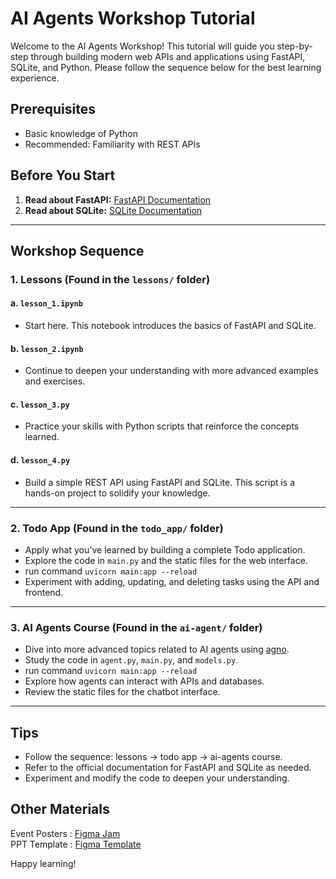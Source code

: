 # AI Agents Workshop Tutorial

Welcome to the AI Agents Workshop! This tutorial will guide you step-by-step through building modern web APIs and applications using FastAPI, SQLite, and Python. Please follow the sequence below for the best learning experience.

## Prerequisites
- Basic knowledge of Python
- Recommended: Familiarity with REST APIs

## Before You Start
1. **Read about FastAPI:** [FastAPI Documentation](https://fastapi.tiangolo.com/)
2. **Read about SQLite:** [SQLite Documentation](https://sqlite.org/index.html)

---

## Workshop Sequence

### 1. Lessons (Found in the `lessons/` folder)

#### a. `lesson_1.ipynb`
- Start here. This notebook introduces the basics of FastAPI and SQLite.

#### b. `lesson_2.ipynb`
- Continue to deepen your understanding with more advanced examples and exercises.

#### c. `lesson_3.py`
- Practice your skills with Python scripts that reinforce the concepts learned.

#### d. `lesson_4.py`
- Build a simple REST API using FastAPI and SQLite. This script is a hands-on project to solidify your knowledge.

---

### 2. Todo App (Found in the `todo_app/` folder)
- Apply what you've learned by building a complete Todo application.
- Explore the code in `main.py` and the static files for the web interface.
- run command `uvicorn main:app --reload`
- Experiment with adding, updating, and deleting tasks using the API and frontend.

---

### 3. AI Agents Course (Found in the `ai-agent/` folder)
- Dive into more advanced topics related to AI agents using [agno](https://docs.agno.com/introduction).
- Study the code in `agent.py`, `main.py`, and `models.py`.
- run command `uvicorn main:app --reload`
- Explore how agents can interact with APIs and databases.
- Review the static files for the chatbot interface.

---

## Tips
- Follow the sequence: lessons → todo app → ai-agents course.
- Refer to the official documentation for FastAPI and SQLite as needed.
- Experiment and modify the code to deepen your understanding.

## Other Materials
Event Posters : [Figma Jam](https://www.figma.com/design/iaCwDSRahM91AdDk6XQM3S/AI-Agents-Workshop---Posters?node-id=0-1&t=S0WHc3obLvIbB3du-1)  
PPT Template : [Figma Template](https://www.figma.com/files/team/1384737198592189263/resources/community/file/1442259144477132246?fuid=1384737196354114254)

Happy learning!
